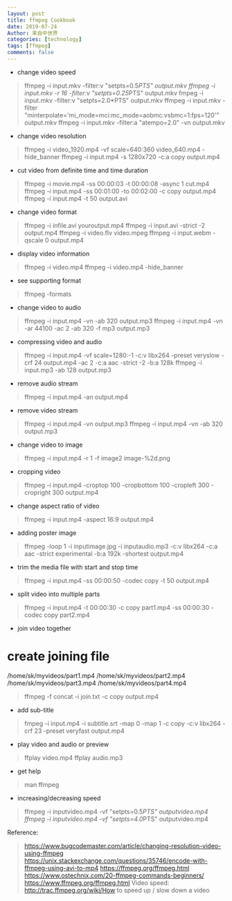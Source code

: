```yaml
---
layout: post
title: ffmpeg Cookbook
date: 2019-07-24
Author: 来自中世界
categories: [technology]
tags: [ffmpeg]
comments: false
---
```


- change video speed 
> ffmpeg -i input.mkv -filter:v "setpts=0.5*PTS" output.mkv
> ffmpeg -i input.mkv -r 16 -filter:v "setpts=0.25*PTS" output.mkv
> fmpeg -i input.mkv -filter:v "setpts=2.0*PTS" output.mkv
> ffmpeg -i input.mkv -filter "minterpolate='mi_mode=mci:mc_mode=aobmc:vsbmc=1:fps=120'" output.mkv
> ffmpeg -i input.mkv -filter:a "atempo=2.0" -vn output.mkv

- change video resolution
> ffmpeg -i video_1920.mp4 -vf scale=640:360 video_640.mp4 -hide_banner
> ffmpeg -i input.mp4 -s 1280x720 -c:a copy output.mp4

- cut video from definite time and time duration
> ffmpeg -i movie.mp4 -ss 00:00:03 -t 00:00:08 -async 1 cut.mp4
> ffmpeg -i input.mp4 -ss 00:01:00 -to 00:02:00 -c copy output.mp4
> ffmpeg -i input.mp4  -t 50 output.avi

- change video format
> ffmpeg -i infile.avi youroutput.mp4
> ffmpeg -i input.avi -strict -2 output.mp4
> ffmpeg -i video.flv video.mpeg
> ffmpeg -i input.webm -qscale 0 output.mp4

- display video information
> ffmpeg -i video.mp4
> ffmpeg -i video.mp4 -hide_banner

- see supporting format
> ffmpeg -formats

- change video to audio
> ffmpeg -i input.mp4 -vn -ab 320 output.mp3
> ffmpeg -i input.mp4 -vn -ar 44100 -ac 2 -ab 320 -f mp3 output.mp3

- compressing video and audio
> ffmpeg -i input.mp4 -vf scale=1280:-1 -c:v libx264 -preset veryslow -crf 24 output.mp4
-ac 2 -c:a aac -strict -2 -b:a 128k
> ffmpeg -i input.mp3 -ab 128 output.mp3

- remove audio stream
> ffmpeg -i input.mp4 -an output.mp4

- remove video stream
> ffmpeg -i input.mp4 -vn output.mp3
> ffmpeg -i input.mp4 -vn -ab 320 output.mp3

- change video to image
> ffmpeg -i input.mp4 -r 1 -f image2 image-%2d.png

- cropping video
> ffmpeg -i input.mp4 -croptop 100 -cropbottom 100 -cropleft 300 -cropright 300 output.mp4

- change aspect ratio of video
> ffmpeg -i input.mp4 -aspect 16:9 output.mp4

- adding poster image
> ffmpeg -loop 1 -i inputimage.jpg -i inputaudio.mp3 -c:v libx264 -c:a aac -strict experimental -b:a 192k -shortest output.mp4

- trim the media file with start and stop time
> ffmpeg -i input.mp4 -ss 00:00:50 -codec copy -t 50 output.mp4

- split video into multiple parts
> ffmpeg -i input.mp4 -t 00:00:30 -c copy part1.mp4 -ss 00:00:30 -codec copy part2.mp4

- join video together
# create joining file
/home/sk/myvideos/part1.mp4
/home/sk/myvideos/part2.mp4
/home/sk/myvideos/part3.mp4
/home/sk/myvideos/part4.mp4
> ffmpeg -f concat -i join.txt -c copy output.mp4

- add sub-title
> fmpeg -i input.mp4 -i subtitle.srt -map 0 -map 1 -c copy -c:v libx264 -crf 23 -preset veryfast output.mp4 

- play video and audio or preview
> ffplay video.mp4
> ffplay audio.mp3

- get help
> man ffmpeg

- increasing/decreasing speed
> ffmpeg -i inputvideo.mp4 -vf "setpts=0.5*PTS" outputvideo.mp4
> ffmpeg -i inputvideo.mp4 -vf "setpts=4.0*PTS" outputvideo.mp4

Reference:
> https://www.bugcodemaster.com/article/changing-resolution-video-using-ffmpeg
> https://unix.stackexchange.com/questions/35746/encode-with-ffmpeg-using-avi-to-mp4
> https://ffmpeg.org/ffmpeg.html
> https://www.ostechnix.com/20-ffmpeg-commands-beginners/
> https://www.ffmpeg.org/ffmpeg.html
> Video speed: http://trac.ffmpeg.org/wiki/How to speed up / slow down a video
